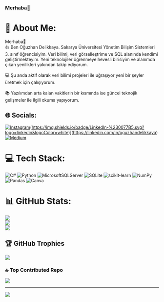 ### Merhaba👋
# 💫 About Me:
Merhaba👋<br>👍 Ben Oğuzhan Delikkaya. Sakarya Üniversitesi Yönetim Bilişim Sistemleri 3. sınıf öğrencisiyim. Veri bilimi, veri görselleştrime ve SQL alanında kendimi geliştirmekteyim. Yeni teknolojiler öğrenmeye hevesli birisiyim ve alanımda çıkan yenilikleri yakından takip ediyorum.<br><br>💻 Şu anda aktif olarak veri bilimi projeleri ile uğraşıyor yeni bir şeyler üretmek için çalışıyorum.<br><br>📚︎ Yazılımdan arta kalan vakitlerin bir kısmında ise güncel teknojik gelişmeler ile ilgili okuma yapıyorum.


## 🌐 Socials:
[![Instagram](https://img.shields.io/badge/Instagram-%23E4405F.svg?logo=Instagram&logoColor=white)](https://instagram.com/oguzahndelikkaya)(https://img.shields.io/badge/LinkedIn-%230077B5.svg?logo=linkedin&logoColor=white)](https://linkedin.com/in/oguzhandelikkaya) [![Medium](https://img.shields.io/badge/Medium-12100E?logo=medium&logoColor=white)](https://medium.com/@delikkayaoguzhan) 

# 💻 Tech Stack:
![C#](https://img.shields.io/badge/c%23-%23239120.svg?style=plastic&logo=c-sharp&logoColor=white) ![Python](https://img.shields.io/badge/python-3670A0?style=plastic&logo=python&logoColor=ffdd54) ![MicrosoftSQLServer](https://img.shields.io/badge/Microsoft%20SQL%20Sever-CC2927?style=plastic&logo=microsoft%20sql%20server&logoColor=white) ![SQLite](https://img.shields.io/badge/sqlite-%2307405e.svg?style=plastic&logo=sqlite&logoColor=white) ![scikit-learn](https://img.shields.io/badge/scikit--learn-%23F7931E.svg?style=plastic&logo=scikit-learn&logoColor=white) ![NumPy](https://img.shields.io/badge/numpy-%23013243.svg?style=plastic&logo=numpy&logoColor=white) ![Pandas](https://img.shields.io/badge/pandas-%23150458.svg?style=plastic&logo=pandas&logoColor=white) ![Canva](https://img.shields.io/badge/Canva-%2300C4CC.svg?style=plastic&logo=Canva&logoColor=white)
# 📊 GitHub Stats:
![](https://github-readme-stats.vercel.app/api?username=oguzhandelikkaya&theme=vision-friendly-dark&hide_border=false&include_all_commits=false&count_private=false)<br/>
![](https://github-readme-streak-stats.herokuapp.com/?user=oguzhandelikkaya&theme=vision-friendly-dark&hide_border=false)<br/>
![](https://github-readme-stats.vercel.app/api/top-langs/?username=oguzhandelikkaya&theme=vision-friendly-dark&hide_border=false&include_all_commits=false&count_private=false&layout=compact)

## 🏆 GitHub Trophies
![](https://github-profile-trophy.vercel.app/?username=oguzhandelikkaya&theme=gruvbox&no-frame=false&no-bg=true&margin-w=4)

### 🔝 Top Contributed Repo
![](https://github-contributor-stats.vercel.app/api?username=oguzhandelikkaya&limit=5&theme=onedark&combine_all_yearly_contributions=true)

---
[![](https://visitcount.itsvg.in/api?id=oguzhandelikkaya&icon=0&color=0)](https://visitcount.itsvg.in)

<!-- Proudly created with GPRM ( https://gprm.itsvg.in ) -->
<!--
**oguzhandelikkaya/oguzhandelikkaya** is a ✨ _special_ ✨ repository because its `README.md` (this file) appears on your GitHub profile.

Here are some ideas to get you started:

- 🔭 I’m currently working on ... SQL
- 🌱 I’m currently learning ...
- 👯 I’m looking to collaborate on ...
- 🤔 I’m looking for help with ...
- 💬 Ask me about ...
- 📫 How to reach me: ...
- 😄 Pronouns: ...
- ⚡ Fun fact: ...
-->
